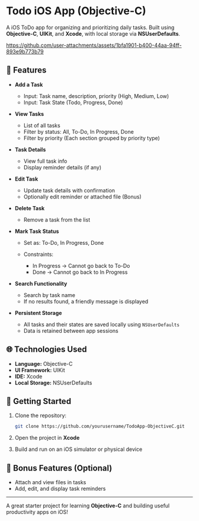 # Todo iOS App (Objective-C)

A iOS ToDo app for organizing and prioritizing daily tasks. Built using **Objective-C**, **UIKit**, and **Xcode**, with local storage via **NSUserDefaults**.



https://github.com/user-attachments/assets/1bfa1901-b400-44aa-94ff-893e9b773b79





## 📅 Features

* **Add a Task**

  * Input: Task name, description, priority (High, Medium, Low)
  * Input: Task State (Todo, Progress, Done)

* **View Tasks**

  * List of all tasks
  * Filter by status: All, To-Do, In Progress, Done
  * Filter by priority (Each section grouped by priority type)

* **Task Details**

  * View full task info
  * Display reminder details (if any)

* **Edit Task**

  * Update task details with confirmation
  * Optionally edit reminder or attached file (Bonus)

* **Delete Task**

  * Remove a task from the list

* **Mark Task Status**

  * Set as: To-Do, In Progress, Done
  * Constraints:

    * In Progress → Cannot go back to To-Do
    * Done → Cannot go back to In Progress

* **Search Functionality**

  * Search by task name
  * If no results found, a friendly message is displayed

* **Persistent Storage**

  * All tasks and their states are saved locally using `NSUserDefaults`
  * Data is retained between app sessions

## 🌐 Technologies Used

* **Language:** Objective-C
* **UI Framework:** UIKit
* **IDE:** Xcode
* **Local Storage:** NSUserDefaults

## 🚀 Getting Started

1. Clone the repository:

   ```bash
   git clone https://github.com/yourusername/TodoApp-ObjectiveC.git
   ```
2. Open the project in **Xcode**
3. Build and run on an iOS simulator or physical device

## 🔧 Bonus Features (Optional)

* Attach and view files in tasks
* Add, edit, and display task reminders

---

A great starter project for learning **Objective-C** and building useful productivity apps on iOS!
